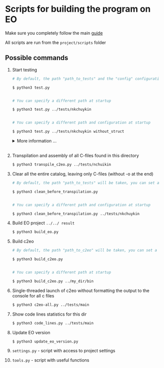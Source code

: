 # Scripts for building the program on EO

Make sure you completely follow the main [guide](https://github.com/polystat/c2eo#2-build-llvm--clang)

All scripts are run from the `project/scripts` folder

## Possible commands

1. Start testing
    ```bash
    # By default, the path "path_to_tests" and the "config" configuration in settings.yml will be taken, you can set other values in settings.yml

    $ python3 test.py


    # You can specify a different path at startup

    $ python3 test.py ../tests/nkchuykin


    # You can specify a different path and configuration at startup

    $ python3 test.py ../tests/nkchuykin without_struct
    ```

    <details>
    <summary> <bold> More information ... </bold> </summary>
    During testing, the EO version is checked, then <code> c2eo </code> is collected, the test results are cleared, files are searched in C, and their subsequent transpilation using <code> c2eo </code>. Then the resulting files are collected into files on the EO. After that, the project is transferred to the EO, and the assembly of the project is started. Testing and comparison of the results of files in C and EO is carried out.
    <p> </p>

    Tests are placed in the <code> tests </code> directory. Each test, a C file, is in a separate subdirectory. The program file name is the same as the directory name and has the .c extension. During testing, additional data with test information is created in these test directories.

    The <code> scripts/data/config </code> directory contains files used for custom testing. Each file contains a list of lines, one of which must contain the path to the file. If you put a! Sign at the beginning of a line, then there should not be a single line from this list in the path to the file.
    </details>
    &nbsp;

1. Transpilation and assembly of all C-files found in this directory

    ```bash
    $ python3 transpile_c2eo.py ../tests/nchuikin
    ```

1. Clear all the entire catalog, leaving only C-files (without -o at the end)

    ```bash
    # By default, the path "path_to_tests" will be taken, you can set a different value in settings.yml
    
    $ python3 clean_before_transpilation.py


    # You can specify a different path and configuration at startup

    $ python3 clean_before_transpilation.py ../tests/nkchuykin
    ```

1. Build EO project `../../ result`

    ```bash
    $ python3 build_eo.py
    ```

1. Build c2eo

    ```bash
    # By default, the path "path_to_c2eo" will be taken, you can set a different value in settings.yml
    
    $ python3 build_c2eo.py


    # You can specify a different path at startup

    $ python3 build_c2eo.py ../my_dir/bin
    ```

1. Single-threaded launch of c2eo without formatting the output to the console for all c files 

    ```bash
    $ python3 c2eo-all.py ../tests/main
    ```

1. Show code lines statistics for this dir 

    ```bash
    $ python3 code_lines.py ../tests/main
    ```

1. Update EO version

    ```bash
    $ python3 update_eo_version.py
    ```

2. `settings.py` - script with access to project settings

3. `tools.py` - script with useful functions
